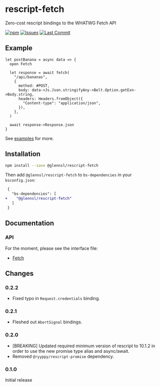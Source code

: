 # rescript-fetch
Zero-cost rescript bindings to the WHATWG Fetch API

[![npm](https://img.shields.io/npm/v/@glennsl/rescript-fetch.svg)](https://npmjs.org/@glennsl/rescript-fetch)
[![Issues](https://img.shields.io/github/issues/glennsl/rescript-fetch.svg)](https://github.com/glennsl/rescript-fetch/issues)
[![Last Commit](https://img.shields.io/github/last-commit/glennsl/rescript-fetch.svg)](https://github.com/glennsl/rescript-fetch/commits/master)


## Example

```rescript
let postBanana = async data => {
  open Fetch

  let response = await fetch(
    "/api/bananas",
    {
      method: #POST,
      body: data->Js.Json.stringifyAny->Belt.Option.getExn->Body.string,
      headers: Headers.fromObject({
        "Content-type": "application/json",
      }),
    },
  )

  await response->Response.json
}
```

See [examples](https://github.com/glennsl/rescript-fetch/blob/master/examples/) for more.


## Installation

```sh
npm install --save @glennsl/rescript-fetch
```

Then add `@glennsl/rescript-fetch` to `bs-dependencies` in your `bsconfig.json`:

```diff
 {
   "bs-dependencies": [
+    "@glennsl/rescript-fetch"
   ]
 }
```

## Documentation

### API

For the moment, please see the interface file:

* [Fetch](https://github.com/glennsl/rescript-fetch/blob/master/src/Fetch.res)


## Changes

### 0.2.2

* Fixed typo in `Request.credentials` binding.

### 0.2.1

* Fleshed out `AbortSignal` bindings.

### 0.2.0

* [BREAKING] Updated required minimum version of rescript to 10.1.2 in order to use the new promise type alias and async/await.
* Removed `@ryyppy/rescript-promise` dependency.

### 0.1.0
Initial release
